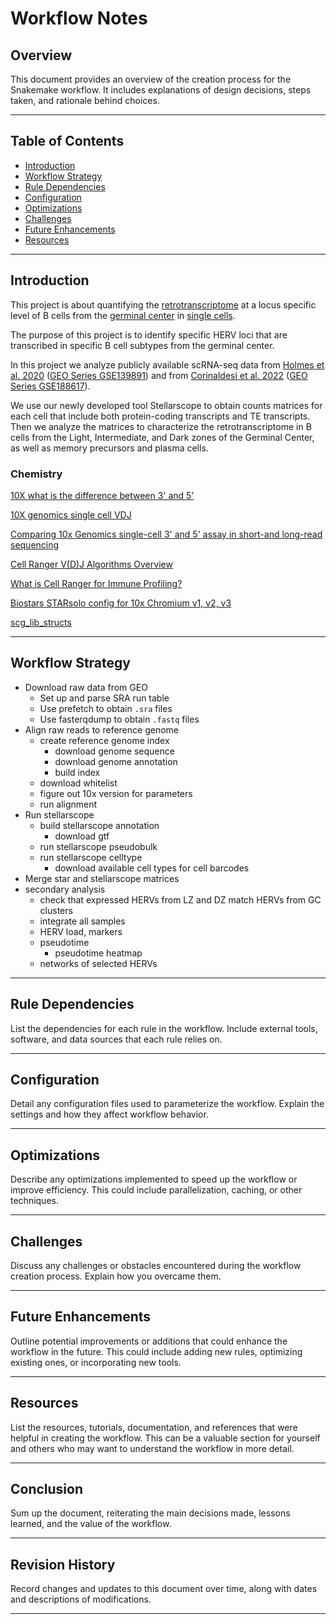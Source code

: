 # Workflow Notes

## Overview

This document provides an overview of the creation process for the Snakemake workflow. It includes explanations of design decisions, steps taken, and rationale behind choices.

---

## Table of Contents

- [Introduction](#introduction)
- [Workflow Strategy](#workflow-strategy)
- [Rule Dependencies](#rule-dependencies)
- [Configuration](#configuration)
- [Optimizations](#optimizations)
- [Challenges](#challenges)
- [Future Enhancements](#future-enhancements)
- [Resources](#resources)

---

## Introduction

This project is about quantifying the [retrotranscriptome](https://en.wikipedia.org/wiki/Endogenous_retrovirus#Human_endogenous_retroviruses) at a locus specific level of B cells from the [germinal center](https://en.wikipedia.org/wiki/Germinal_center) in [single cells](https://youtu.be/k9VFNLLQP8c?si=WGxfFhNQz_19hPYx).

The purpose of this project is to identify specific HERV loci that are transcribed in specific B cell subtypes from the germinal center.

In this project we analyze publicly available scRNA-seq data from [Holmes et al. 2020](https://pubmed.ncbi.nlm.nih.gov/32603407/) ([GEO Series GSE139891](https://www.ncbi.nlm.nih.gov/geo/query/acc.cgi?acc=GSE139891)) and from [Corinaldesi et al. 2022](https://pubmed.ncbi.nlm.nih.gov/35095922/) ([GEO Series GSE188617](https://www.ncbi.nlm.nih.gov/geo/query/acc.cgi?acc=GSE188617)).
 
We use our newly developed tool Stellarscope to obtain counts matrices for each cell that include both protein-coding transcripts and TE transcripts. Then we analyze the matrices to characterize the retrotranscriptome in B cells from the Light, Intermediate, and Dark zones of the Germinal Center, as well as memory precursors and plasma cells.

### Chemistry 

[10X what is the difference between 3' and 5'](https://kb.10xgenomics.com/hc/en-us/articles/360000939852-What-is-the-difference-between-Single-Cell-3-and-5-Gene-Expression-libraries-)

[10X genomics single cell VDJ](https://mixcr.com/mixcr/reference/overview-built-in-presets/#10xgenomics)

[Comparing 10x Genomics single-cell 3' and 5' assay in short-and long-read sequencing](https://www.biorxiv.org/content/10.1101/2022.10.27.514084v1)

[Cell Ranger V(D)J Algorithms Overview](https://github.com/Dongfang1021/10X_vdj_gex#cell-ranger-vdj-algorithms-overview)

[What is Cell Ranger for Immune Profiling?](https://github.com/Dongfang1021/10X_vdj_gex#what-is-cell-ranger-for-immune-profiling)

[Biostars STARsolo config for 10x Chromium v1, v2, v3](https://www.biostars.org/p/462568/)

[scg_lib_structs](https://teichlab.github.io/scg_lib_structs/)

---

## Workflow Strategy

- Download raw data from GEO
  - Set up and parse SRA run table 
  - Use prefetch to obtain `.sra` files
  - Use fasterqdump to obtain `.fastq` files
- Align raw reads to reference genome
  - create reference genome index
    - download genome sequence
    - download genome annotation
    - build index
  - download whitelist
  - figure out 10x version for parameters
  - run alignment
- Run stellarscope 
  - build stellarscope annotation
    - download gtf
  - run stellarscope pseudobulk
  - run stellarscope celltype
    - download available cell types for cell barcodes
- Merge star and stellarscope matrices
- secondary analysis
  - check that expressed HERVs from LZ and DZ match HERVs from GC clusters
  - integrate all samples
  - HERV load, markers
  - pseudotime
    - pseudotime heatmap
  - networks of selected HERVs


---

## Rule Dependencies

List the dependencies for each rule in the workflow. Include external tools, software, and data sources that each rule relies on.

---

## Configuration

Detail any configuration files used to parameterize the workflow. Explain the settings and how they affect workflow behavior.

---

## Optimizations

Describe any optimizations implemented to speed up the workflow or improve efficiency. This could include parallelization, caching, or other techniques.

---

## Challenges

Discuss any challenges or obstacles encountered during the workflow creation process. Explain how you overcame them.

---

## Future Enhancements

Outline potential improvements or additions that could enhance the workflow in the future. This could include adding new rules, optimizing existing ones, or incorporating new tools.

---

## Resources

List the resources, tutorials, documentation, and references that were helpful in creating the workflow. This can be a valuable section for yourself and others who may want to understand the workflow in more detail.

---

## Conclusion

Sum up the document, reiterating the main decisions made, lessons learned, and the value of the workflow.

---

## Revision History

Record changes and updates to this document over time, along with dates and descriptions of modifications.

---


